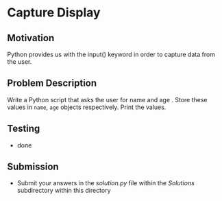 # Capture Display

## Motivation
Python provides us with the input() keyword in order to capture data from the user.

## Problem Description
Write a Python script that asks the user for name and age . Store these values  in `name`, `age` objects respectively.
Print the values.

## Testing
* done

## Submission
* Submit your answers in the *solution.py* file within the *Solutions* subdirectory within this directory
